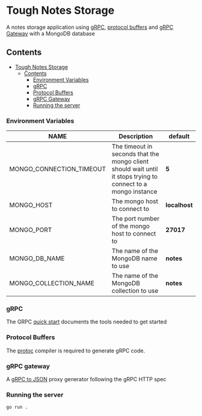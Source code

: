 # Tough Notes Storage

 A notes storage application using [gRPC](#grpc), [protocol buffers](#protocol-buffers) and [gRPC Gateway](#grpc-gateway) with a MongoDB database


## Contents
- [Tough Notes Storage](#tough-notes-storage)
  - [Contents](#contents)
    - [Environment Variables](#environment-variables)
    - [gRPC](#grpc)
    - [Protocol Buffers](#protocol-buffers)
    - [gRPC Gateway](#grpc-gateway)
    - [Running the server](#running-the-server)

### Environment Variables

| NAME                     | Description                                                                                                   | **default**   |
| ------------------------ | ------------------------------------------------------------------------------------------------------------- | ------------- |
| MONGO_CONNECTION_TIMEOUT | The timeout in seconds that the mongo client should wait until it stops trying to connect to a mongo instance | **5**         |
| MONGO_HOST               | The mongo host to connect to                                                                                  | **localhost** |
| MONGO_PORT               | The port number of the mongo host to connect to                                                               | **27017**     |
| MONGO_DB_NAME            | The name of the MongoDB name to use                                                                           | **notes**     |
| MONGO_COLLECTION_NAME    | The name of the MongoDB collection to use                                                                     | **notes**     |


### gRPC

The GRPC [quick start](https://grpc.io/docs/quickstart/go/) documents the tools
needed to get started

### Protocol Buffers

The [protoc](https://github.com/protocolbuffers/protobuf) compiler is required to generate gRPC code.


### gRPC gateway

A [gRPC to JSON](https://github.com/grpc-ecosystem/grpc-gateway) proxy generator following the gRPC HTTP spec

### Running the server

```bash
go run .
```